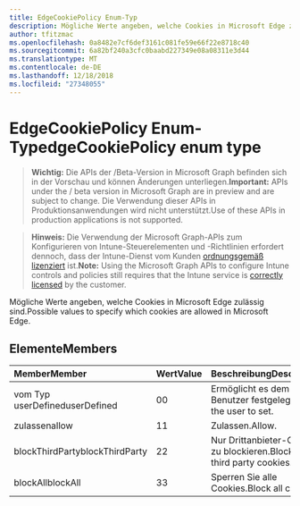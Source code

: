 ```yaml
---
title: EdgeCookiePolicy Enum-Typ
description: Mögliche Werte angeben, welche Cookies in Microsoft Edge zulässig sind.
author: tfitzmac
ms.openlocfilehash: 0a8482e7cf6def3161c081fe59e66f22e8718c40
ms.sourcegitcommit: 6a82bf240a3cfc0baabd227349e08a08311e3d44
ms.translationtype: MT
ms.contentlocale: de-DE
ms.lasthandoff: 12/18/2018
ms.locfileid: "27348055"
---
```

# <a name="edgecookiepolicy-enum-type"></a><span data-ttu-id="95610-103">EdgeCookiePolicy Enum-Typ</span><span class="sxs-lookup"><span data-stu-id="95610-103">edgeCookiePolicy enum type</span></span>

> <span data-ttu-id="95610-104">**Wichtig:** Die APIs der /Beta-Version in Microsoft Graph befinden sich in der Vorschau und können Änderungen unterliegen.</span><span class="sxs-lookup"><span data-stu-id="95610-104">**Important:** APIs under the / beta version in Microsoft Graph are in preview and are subject to change.</span></span> <span data-ttu-id="95610-105">Die Verwendung dieser APIs in Produktionsanwendungen wird nicht unterstützt.</span><span class="sxs-lookup"><span data-stu-id="95610-105">Use of these APIs in production applications is not supported.</span></span>

> <span data-ttu-id="95610-106">**Hinweis:** Die Verwendung der Microsoft Graph-APIs zum Konfigurieren von Intune-Steuerelementen und -Richtlinien erfordert dennoch, dass der Intune-Dienst vom Kunden [ordnungsgemäß lizenziert](https://go.microsoft.com/fwlink/?linkid=839381) ist.</span><span class="sxs-lookup"><span data-stu-id="95610-106">**Note:** Using the Microsoft Graph APIs to configure Intune controls and policies still requires that the Intune service is [correctly licensed](https://go.microsoft.com/fwlink/?linkid=839381) by the customer.</span></span>

<span data-ttu-id="95610-107">Mögliche Werte angeben, welche Cookies in Microsoft Edge zulässig sind.</span><span class="sxs-lookup"><span data-stu-id="95610-107">Possible values to specify which cookies are allowed in Microsoft Edge.</span></span>
## <a name="members"></a><span data-ttu-id="95610-108">Elemente</span><span class="sxs-lookup"><span data-stu-id="95610-108">Members</span></span>
|<span data-ttu-id="95610-109">Member</span><span class="sxs-lookup"><span data-stu-id="95610-109">Member</span></span>|<span data-ttu-id="95610-110">Wert</span><span class="sxs-lookup"><span data-stu-id="95610-110">Value</span></span>|<span data-ttu-id="95610-111">Beschreibung</span><span class="sxs-lookup"><span data-stu-id="95610-111">Description</span></span>|
|:---|:---|:---|
|<span data-ttu-id="95610-112">vom Typ userDefined</span><span class="sxs-lookup"><span data-stu-id="95610-112">userDefined</span></span>|<span data-ttu-id="95610-113">0</span><span class="sxs-lookup"><span data-stu-id="95610-113">0</span></span>|<span data-ttu-id="95610-114">Ermöglicht es dem Benutzer festgelegt.</span><span class="sxs-lookup"><span data-stu-id="95610-114">Allow the user to set.</span></span>|
|<span data-ttu-id="95610-115">zulassen</span><span class="sxs-lookup"><span data-stu-id="95610-115">allow</span></span>|<span data-ttu-id="95610-116">1</span><span class="sxs-lookup"><span data-stu-id="95610-116">1</span></span>|<span data-ttu-id="95610-117">Zulassen.</span><span class="sxs-lookup"><span data-stu-id="95610-117">Allow.</span></span>|
|<span data-ttu-id="95610-118">blockThirdParty</span><span class="sxs-lookup"><span data-stu-id="95610-118">blockThirdParty</span></span>|<span data-ttu-id="95610-119">2</span><span class="sxs-lookup"><span data-stu-id="95610-119">2</span></span>|<span data-ttu-id="95610-120">Nur Drittanbieter-Cookies zu blockieren.</span><span class="sxs-lookup"><span data-stu-id="95610-120">Block only third party cookies.</span></span>|
|<span data-ttu-id="95610-121">blockAll</span><span class="sxs-lookup"><span data-stu-id="95610-121">blockAll</span></span>|<span data-ttu-id="95610-122">3</span><span class="sxs-lookup"><span data-stu-id="95610-122">3</span></span>|<span data-ttu-id="95610-123">Sperren Sie alle Cookies.</span><span class="sxs-lookup"><span data-stu-id="95610-123">Block all cookies.</span></span>|





